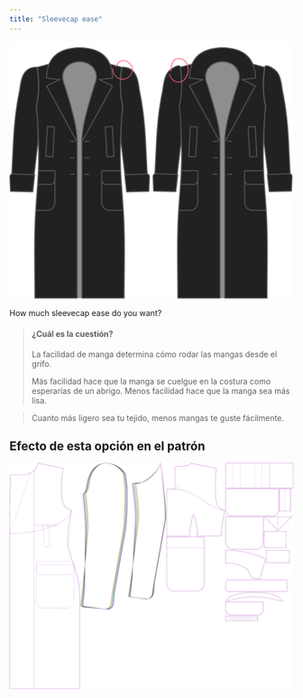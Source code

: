 ```yaml
---
title: "Sleevecap ease"
---
```


![Sleevecap ease](./sleevecapease.svg)

How much sleevecap ease do you want?

> #### ¿Cuál es la cuestión?
> 
> La facilidad de manga determina cómo rodar las mangas desde el grifo.
> 
> Más facilidad hace que la manga se cuelgue en la costura como esperarías de un abrigo. Menos facilidad hace que la manga sea más lisa.

> Cuanto más ligero sea tu tejido, menos mangas te guste fácilmente.

## Efecto de esta opción en el patrón

![This image shows the effect of this option by superimposing several variants that have a different value for this option](carlton_sleevecapease_sample.svg "Effect of this option on the pattern")
